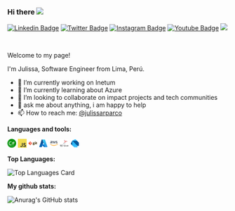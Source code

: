 ### Hi there <img src="https://media.giphy.com/media/hvRJCLFzcasrR4ia7z/giphy.gif" width="25px">


[![Linkedin Badge](https://img.shields.io/badge/-julissarparco-blue?style=flat-square&logo=Linkedin&logoColor=white&link=https://www.linkedin.com/in/julissarodriguezparco/)](https://www.linkedin.com/in/julissarodriguezparco/)
[![Twitter Badge](https://img.shields.io/badge/-julissarparco-skyblue?style=flat-square&logo=Twitter&logoColor=blue&link=https://twitter.com/julissarparco)](https://twitter.com/julissarparco)
[![Instagram Badge](https://img.shields.io/badge/-julissarparco-purple?style=flat-square&logo=instagram&logoColor=white&link=https://instagram.com/julissarparco/)](https://instagram.com/julissarparco)
[![Youtube Badge](https://img.shields.io/badge/-julissarparco-darkred?style=flat-square&logo=youtube&logoColor=white&link=https://www.youtube.com/channel/UCRmRGXM6OLb_19v6XNTA8EQ)](https://www.youtube.com/channel/UCRmRGXM6OLb_19v6XNTA8EQ)
![](https://visitor-badge.glitch.me/badge?page_id=julissarparco.julissarparco)

<br />

<p>Welcome to my page!</p>
<p>I'm Julissa, Software Engineer from Lima, Perú.</p>

- 🔭 I’m currently working on Inetum
- 🌱 I’m currently learning about Azure
- 👯 I’m looking to collaborate on impact projects and tech communities
- 💬 ask me about anything, i am happy to help
- 📫 How to reach me: <a href="https://twitter.com/julissarparco">@julissarparco</a> 

**Languages and tools:**

<code><img height="20" src="https://raw.githubusercontent.com/github/explore/main/topics/csharp/csharp.png"></code>
<code><img height="20" src="https://raw.githubusercontent.com/github/explore/main/topics/javascript/javascript.png"></code>
<code><img height="20" src="https://raw.githubusercontent.com/github/explore/main/topics/git/git.png"></code>
<code><img height="20" src="https://raw.githubusercontent.com/github/explore/main/topics/azure/azure.png"></code>
<code><img height="20" src="https://raw.githubusercontent.com/github/explore/main/topics/aws/aws.png"></code>
<code><img height="20" src="https://raw.githubusercontent.com/github/explore/main/topics/sql-server/sql-server.png"></code>
<code><img height="20" src="https://raw.githubusercontent.com/github/explore/main/topics/dart/dart.png"></code>

**Top Languages:**

![Top Languages Card](https://github-readme-stats.vercel.app/api/top-langs/?username=julissarparco&layout=compact&theme=gotham&count_private=true)

**My github stats:**

![Anurag's GitHub stats](https://github-readme-stats.vercel.app/api?username=julissarparco&count_private=true&theme=gotham&show_icons=true)

<!--
**JulissaRParco/julissarparco** is a ✨ _special_ ✨ repository because its `README.md` (this file) appears on your GitHub profile.

Here are some ideas to get you started:

- 🔭 I’m currently working on ...
- 🌱 I’m currently learning ...
- 👯 I’m looking to collaborate on ...
- 🤔 I’m looking for help with ...
- 💬 Ask me about ...
- 📫 How to reach me: ...
- 😄 Pronouns: ...
- ⚡ Fun fact: ...
-->
